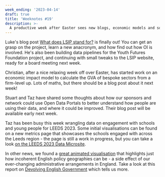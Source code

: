 ```yaml
---
week_ending: '2023-04-14'
draft: true
title: 'Weeknotes #19'
description: >-
  A productive week after Easter sees new blogs, economic models and some incoherent English policy geographies.
---
```

Luke's blog post [What does LSIP stand for?](https://open-innovations.org/blog/2023-04-13-what-does-lsip-stand-for-) is finally out! You can get an grasp on the project, learn a new anacronym, and how find out how OI is involved. He's also been building data pipelines for the Youth Futures Foundation project, and continuing with small tweaks to the LSIP website, ready for a board meeting next week.

Christian, after a nice relaxing week off over Easter, has started work on an economic impact model to calculate the GVA of bespoke sectors from a firm-level up. Lots of maths, but there should be a blog post about it next week!

Stuart and Taz have shared some thoughts about how our sponsors and network could use Open Data Portals to better understand how people are using their data, and where it could be improved. Their blog post will be available early next week. 

Taz has been busy this week wrangling data on engagement with schools and young people for LEEDS 2023. Some initial visualisations can be found on a new metrics page that showcases the schools engaged with across the Leeds region - the page is still a work in progress, but you can take a look [on the LEEDS 2023 Data Microsite](https://data.leeds2023.co.uk/metrics/schools/). 

In other news, we found a [great animated visualisation](https://someone.elses.computer/@mikarv/110152921474470199) that highlights just how incoherent English policy geographies can be - a side effect of our ever-changing administrative arrangements in England. Take a look at this report on [Devolving English Government](https://www.bennettinstitute.cam.ac.uk/publications/devolving-english-government/) which tells us more. 

